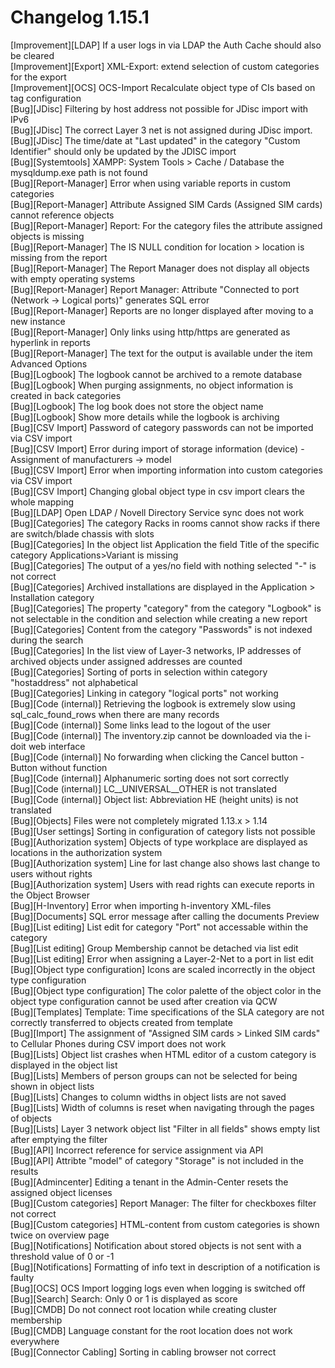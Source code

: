 # Changelog 1.15.1

[Improvement][LDAP] If a user logs in via LDAP the Auth Cache should also be cleared<br>
[Improvement][Export] XML-Export: extend selection of custom categories for the export<br>
[Improvement][OCS] OCS-Import Recalculate object type of CIs based on tag configuration<br>
[Bug][JDisc] Filtering by host address not possible for JDisc import with IPv6<br>
[Bug][JDisc] The correct Layer 3 net is not assigned during JDisc import.<br>
[Bug][JDisc] The time/date at "Last updated" in the category "Custom Identifier" should only be updated by the JDISC import<br>
[Bug][Systemtools] XAMPP: System Tools > Cache / Database the mysqldump.exe path is not found<br>
[Bug][Report-Manager] Error when using variable reports in custom categories<br>
[Bug][Report-Manager] Attribute Assigned SIM Cards (Assigned SIM cards) cannot reference objects<br>
[Bug][Report-Manager] Report: For the category files the attribute assigned objects is missing<br>
[Bug][Report-Manager] The IS NULL condition for location > location is missing from the report<br>
[Bug][Report-Manager] The Report Manager does not display all objects with empty operating systems<br>
[Bug][Report-Manager] Report Manager: Attribute "Connected to port (Network -> Logical ports)" generates SQL error<br>
[Bug][Report-Manager] Reports are no longer displayed after moving to a new instance<br>
[Bug][Report-Manager] Only links using http/https are generated as hyperlink in reports<br>
[Bug][Report-Manager] The text for the output is available under the item Advanced Options<br>
[Bug][Logbook] The logbook cannot be archived to a remote database<br>
[Bug][Logbook] When purging assignments, no object information is created in back categories<br>
[Bug][Logbook] The log book does not store the object name<br>
[Bug][Logbook] Show more details while the logbook is archiving<br>
[Bug][CSV Import] Password of category passwords can not be imported via CSV import<br>
[Bug][CSV Import] Error during import of storage information (device) - Assignment of manufacturers -> model<br>
[Bug][CSV Import] Error when importing information into custom categories via CSV import<br>
[Bug][CSV Import] Changing global object type in csv import clears the whole mapping<br>
[Bug][LDAP] Open LDAP / Novell Directory Service sync does not work<br>
[Bug][Categories] The category Racks in rooms cannot show racks if there are switch/blade chassis with slots<br>
[Bug][Categories] In the object list Application the field Title of the specific category Applications>Variant is missing<br>
[Bug][Categories] The output of a yes/no field with nothing selected "-" is not correct<br>
[Bug][Categories] Archived installations are displayed in the Application > Installation category<br>
[Bug][Categories] The property "category" from the category "Logbook" is not selectable in the condition and selection while creating a new report<br>
[Bug][Categories] Content from the category "Passwords" is not indexed during the search<br>
[Bug][Categories] In the list view of Layer-3 networks, IP addresses of archived objects under assigned addresses are counted<br>
[Bug][Categories] Sorting of ports in selection within category "hostaddress" not alphabetical<br>
[Bug][Categories] Linking in category "logical ports" not working<br>
[Bug][Code (internal)] Retrieving the logbook is extremely slow using sql_calc_found_rows when there are many records<br>
[Bug][Code (internal)] Some links lead to the logout of the user<br>
[Bug][Code (internal)] The inventory.zip cannot be downloaded via the i-doit web interface<br>
[Bug][Code (internal)] No forwarding when clicking the Cancel button - Button without function<br>
[Bug][Code (internal)] Alphanumeric sorting does not sort correctly<br>
[Bug][Code (internal)] LC__UNIVERSAL__OTHER is not translated<br>
[Bug][Code (internal)] Object list: Abbreviation HE (height units) is not translated<br>
[Bug][Objects] Files were not completely migrated 1.13.x > 1.14<br>
[Bug][User settings] Sorting in configuration of category lists not possible<br>
[Bug][Authorization system] Objects of type workplace are displayed as locations in the authorization system<br>
[Bug][Authorization system] Line for last change also shows last change to users without rights<br>
[Bug][Authorization system] Users with read rights can execute reports in the Object Browser<br>
[Bug][H-Inventory] Error when importing h-inventory XML-files<br>
[Bug][Documents] SQL error message after calling the documents Preview<br>
[Bug][List editing] List edit for category "Port" not accessable within the category<br>
[Bug][List editing] Group Membership cannot be detached via list edit<br>
[Bug][List editing] Error when assigning a Layer-2-Net to a port in list edit<br>
[Bug][Object type configuration] Icons are scaled incorrectly in the object type configuration<br>
[Bug][Object type configuration] The color palette of the object color in the object type configuration cannot be used after creation via QCW<br>
[Bug][Templates] Template: Time specifications of the SLA category are not correctly transferred to objects created from template<br>
[Bug][Import] The assignment of "Assigned SIM cards > Linked SIM cards" to Cellular Phones during CSV import does not work<br>
[Bug][Lists] Object list crashes when HTML editor of a custom category is displayed in the object list<br>
[Bug][Lists] Members of person groups can not be selected for being shown in object lists<br>
[Bug][Lists] Changes to column widths in object lists are not saved<br>
[Bug][Lists] Width of columns is reset when navigating through the pages of objects<br>
[Bug][Lists] Layer 3 network object list "Filter in all fields" shows empty list after emptying the filter<br>
[Bug][API] Incorrect reference for service assignment via API<br>
[Bug][API] Attribte "model" of category "Storage" is not included in the results<br>
[Bug][Admincenter] Editing a tenant in the Admin-Center resets the assigned object licenses<br>
[Bug][Custom categories] Report Manager: The filter for checkboxes filter not correct<br>
[Bug][Custom categories] HTML-content from custom categories is shown twice on overview page<br>
[Bug][Notifications] Notification about stored objects is not sent with a threshold value of 0 or -1<br>
[Bug][Notifications] Formatting of info text in description of a notification is faulty<br>
[Bug][OCS] OCS Import logging logs even when logging is switched off<br>
[Bug][Search] Search: Only 0 or 1 is displayed as score<br>
[Bug][CMDB] Do not connect root location while creating cluster membership<br>
[Bug][CMDB] Language constant for the root location does not work everywhere<br>
[Bug][Connector Cabling] Sorting in cabling browser not correct<br>
